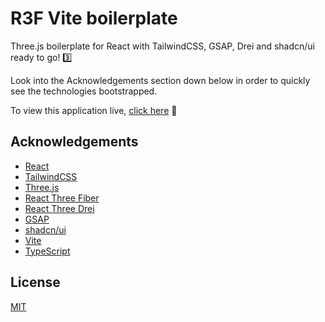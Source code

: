 # R3F Vite boilerplate

Three.js boilerplate for React with TailwindCSS, GSAP, Drei and shadcn/ui ready to go! 3️⃣

Look into the Acknowledgements section down below in order to quickly see the technologies bootstrapped.

To view this application live, [click here](https://r3f-vite-boilerplate.vercel.app/) 🚀

## Acknowledgements

- [React](https://react.dev/)
- [TailwindCSS](https://tailwindcss.com/)
- [Three.js](https://threejs.org/)
- [React Three Fiber](https://drei.docs.pmnd.rs/getting-started/introduction)
- [React Three Drei](https://drei.docs.pmnd.rs/getting-started/introduction)
- [GSAP](https://gsap.com/)
- [shadcn/ui](https://ui.shadcn.com)
- [Vite](https://vite.dev/)
- [TypeScript](https://www.typescriptlang.org/)

## License

[MIT](https://choosealicense.com/licenses/mit/)
